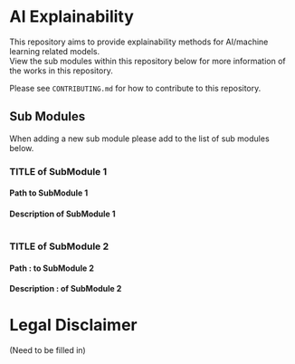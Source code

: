 # AI Explainability

This repository aims to provide explainability methods for AI/machine learning related models.\
View the sub modules within this repository below for more information of the works in this repository.

Please see `CONTRIBUTING.md` for how to contribute to this repository.


## Sub Modules

When adding a new sub module please add to the list of sub modules below.

### TITLE of SubModule 1
#### Path to SubModule 1
#### Description of SubModule 1

#

### TITLE of SubModule 2
#### Path : to SubModule 2
#### Description : of SubModule 2

#

# Legal Disclaimer
(Need to be filled in)
